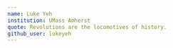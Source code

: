 ```yaml
---
name: Luke Yeh 
institution: UMass Amherst 
quote: Revolutions are the locomotives of history. 
github_user: lukeyeh 
---
```

